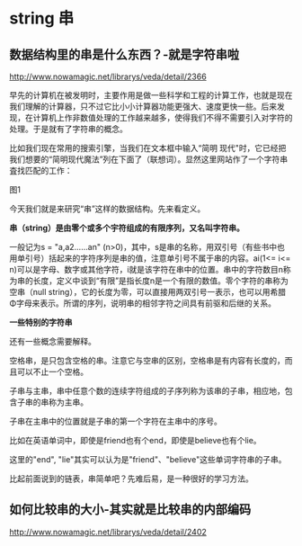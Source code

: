 # string 串


## 数据结构里的串是什么东西？-就是字符串啦
http://www.nowamagic.net/librarys/veda/detail/2366

早先的计算机在被发明时，主要作用是做一些科学和工程的计算工作，也就是现在我们理解的计算器，只不过它比小小计算器功能更强大、速度更快一些。后来发现，在计算机上作非数值处理的工作越来越多，使得我们不得不需要引入对字符的处理。于是就有了字符串的概念。

比如我们现在常用的搜索引擎，当我们在文本框中输入“简明 现代"时，它已经把我们想要的“简明现代魔法”列在下面了（联想词）。显然这里网站作了一个字符串査找匹配的工作：

图1

今天我们就是来研究“串”这样的数据结构。先来看定义。

**串（string）是由零个或多个宇符组成的有限序列，又名叫字符串。**

一般记为s = "a,a2……an" (n>0)，其中，s是串的名称，用双引号（有些书中也用单引号）括起来的字符序列是串的值，注意单引号不属于串的内容。ai(1<= i<= n)可以是字母、数字或其他字符，i就是该字符在串中的位置。串中的字符数目n称为串的长度，定义中谈到“有限”是指长度n是一个有限的数值。零个字符的串称为空串（null string），它的长度为零，可以直接用两双引号一表示，也可以用希腊Φ字母来表示。所谓的序列，说明串的相邻字符之间具有前驱和后继的关系。


**一些特别的字符串**

还有一些概念需要解释。

空格串，是只包含空格的串。注意它与空串的区别，空格串是有内容有长度的，而且可以不止一个空格。

子串与主串，串中任意个数的连续字符组成的子序列称为该串的子串，相应地，包含子串的串称为主串。

子串在主串中的位置就是子串的第一个字符在主串中的序号。

比如在英语单词中，即使是friend也有个end，即使是believe也有个lie。

这里的"end", "lie"其实可以认为是"friend"、"believe"这些单词字符串的子串。

比起前面说到的链表，串简单吧？先难后易，是一种很好的学习方法。


## 如何比较串的大小-其实就是比较串的内部编码
http://www.nowamagic.net/librarys/veda/detail/2402








